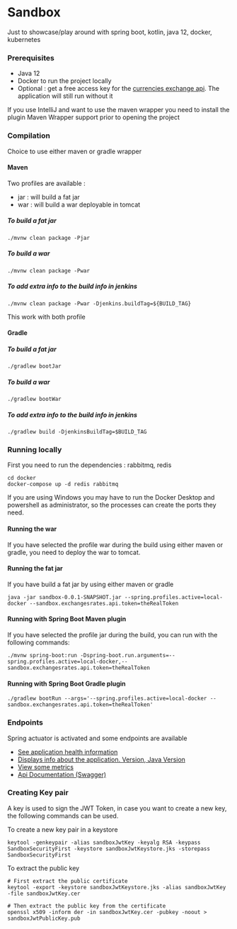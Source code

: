 # Sandbox

Just to showcase/play around with spring boot, kotlin, java 12, docker, kubernetes

### Prerequisites

* Java 12
* Docker to run the project locally
* Optional : get a free access key for the [currencies exchange api](https://currencylayer.com/). The application will still run without it

If you use IntelliJ and want to use the maven wrapper you need to install the plugin Maven Wrapper support prior to opening the project

### Compilation

Choice to use either maven or gradle wrapper

#### Maven

Two profiles are available :
* jar : will build a fat jar
* war : will build a war deployable in tomcat

##### To build a fat jar

```shell
./mvnw clean package -Pjar
```

##### To build a war

```shell
./mvnw clean package -Pwar
```

##### To add extra info to the build info in jenkins

```shell
./mvnw clean package -Pwar -Djenkins.buildTag=${BUILD_TAG}
```
This work with both profile

#### Gradle

##### To build a fat jar
```shell
./gradlew bootJar
```

##### To build a war

```shell
./gradlew bootWar 
```

##### To add extra info to the build info in jenkins
```shell
./gradlew build -DjenkinsBuildTag=$BUILD_TAG
```

### Running locally

First you need to run the dependencies : rabbitmq, redis 

```shell
cd docker
docker-compose up -d redis rabbitmq
```

If you are using Windows you may have to run the Docker Desktop and powershell as administrator, so the processes
can create the ports they need.

####  Running the war

If you have selected the profile war during the build using either maven or gradle, you need to deploy the war to tomcat.

#### Running the fat jar

If you have build a fat jar by using either maven or gradle

```shell
java -jar sandbox-0.0.1-SNAPSHOT.jar --spring.profiles.active=local-docker --sandbox.exchangesrates.api.token=theRealToken
```

#### Running with Spring Boot Maven plugin

If you have selected the profile jar during the build, you can run with the following commands:

```shell
./mvnw spring-boot:run -Dspring-boot.run.arguments=--spring.profiles.active=local-docker,--sandbox.exchangesrates.api.token=theRealToken
```

#### Running with Spring Boot Gradle plugin

```shell
./gradlew bootRun --args='--spring.profiles.active=local-docker --sandbox.exchangesrates.api.token=theRealToken'
```

### Endpoints

Spring actuator is activated and some endpoints are available

* [See application health information](http://localhost:8080/actuator/health)
* [Displays info about the application. Version, Java Version](http://localhost:8080/actuator/info)
* [View some metrics](http://localhost:8080/actuator/metrics)
* [Api Documentation (Swagger)](http://localhost:8080/swagger-ui.html)

### Creating Key pair

A key is used to sign the JWT Token, in case you want to create a new key, the following commands can be used.

To create a new key pair in a keystore
```shell
keytool -genkeypair -alias sandboxJwtKey -keyalg RSA -keypass SandboxSecurityFirst -keystore sandboxJwtKeystore.jks -storepass SandboxSecurityFirst
```

To extract the public key

```shell
# First extract the public certificate
keytool -export -keystore sandboxJwtKeystore.jks -alias sandboxJwtKey -file sandboxJwtKey.cer
 
# Then extract the public key from the certificate
openssl x509 -inform der -in sandboxJwtKey.cer -pubkey -noout > sandboxJwtPublicKey.pub
```
